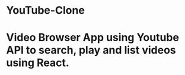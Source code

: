 # YouTube-Clone

# Video Browser App using Youtube API to search, play and list videos using React.
